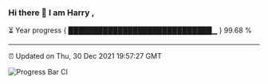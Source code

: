 ### Hi there 👋 I am Harry , 

⏳ Year progress { █████████████████████████████▁ } 99.68 %

---

⏰ Updated on Thu, 30 Dec 2021 19:57:27 GMT

![Progress Bar CI](https://github.com/duykhang68/duykhang68/workflows/Progress%20Bar%20CI/badge.svg)
